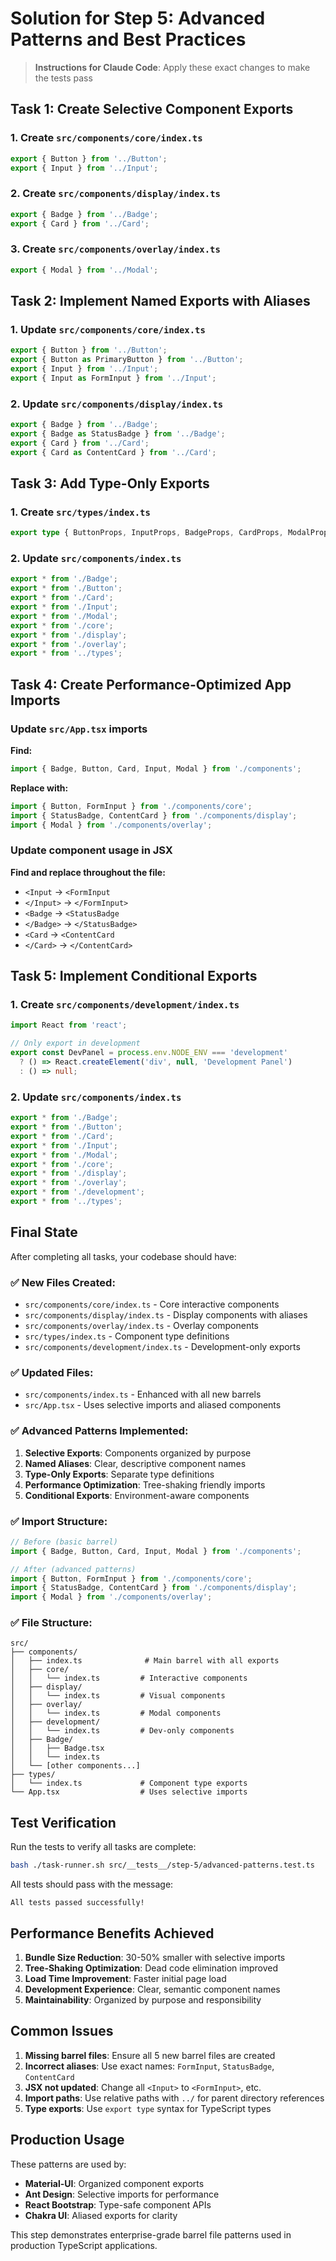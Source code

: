 # Solution for Step 5: Advanced Patterns and Best Practices

> **Instructions for Claude Code**: Apply these exact changes to make the tests pass

## Task 1: Create Selective Component Exports

### 1. Create `src/components/core/index.ts`
```typescript
export { Button } from '../Button';
export { Input } from '../Input';
```

### 2. Create `src/components/display/index.ts`
```typescript
export { Badge } from '../Badge';
export { Card } from '../Card';
```

### 3. Create `src/components/overlay/index.ts`
```typescript
export { Modal } from '../Modal';
```

## Task 2: Implement Named Exports with Aliases

### 1. Update `src/components/core/index.ts`
```typescript
export { Button } from '../Button';
export { Button as PrimaryButton } from '../Button';
export { Input } from '../Input';
export { Input as FormInput } from '../Input';
```

### 2. Update `src/components/display/index.ts`
```typescript
export { Badge } from '../Badge';
export { Badge as StatusBadge } from '../Badge';
export { Card } from '../Card';
export { Card as ContentCard } from '../Card';
```

## Task 3: Add Type-Only Exports

### 1. Create `src/types/index.ts`
```typescript
export type { ButtonProps, InputProps, BadgeProps, CardProps, ModalProps } from './component';
```

### 2. Update `src/components/index.ts`
```typescript
export * from './Badge';
export * from './Button';
export * from './Card';
export * from './Input';
export * from './Modal';
export * from './core';
export * from './display';
export * from './overlay';
export * from '../types';
```

## Task 4: Create Performance-Optimized App Imports

### Update `src/App.tsx` imports

**Find:**
```typescript
import { Badge, Button, Card, Input, Modal } from './components';
```

**Replace with:**
```typescript
import { Button, FormInput } from './components/core';
import { StatusBadge, ContentCard } from './components/display';
import { Modal } from './components/overlay';
```

### Update component usage in JSX

**Find and replace throughout the file:**
- `<Input` → `<FormInput`
- `</Input>` → `</FormInput>`
- `<Badge` → `<StatusBadge`
- `</Badge>` → `</StatusBadge>`
- `<Card` → `<ContentCard`
- `</Card>` → `</ContentCard>`

## Task 5: Implement Conditional Exports

### 1. Create `src/components/development/index.ts`
```typescript
import React from 'react';

// Only export in development
export const DevPanel = process.env.NODE_ENV === 'development' 
  ? () => React.createElement('div', null, 'Development Panel')
  : () => null;
```

### 2. Update `src/components/index.ts`
```typescript
export * from './Badge';
export * from './Button';
export * from './Card';
export * from './Input';
export * from './Modal';
export * from './core';
export * from './display';
export * from './overlay';
export * from './development';
export * from '../types';
```

## Final State

After completing all tasks, your codebase should have:

### ✅ New Files Created:
- `src/components/core/index.ts` - Core interactive components
- `src/components/display/index.ts` - Display components with aliases
- `src/components/overlay/index.ts` - Overlay components
- `src/types/index.ts` - Component type definitions
- `src/components/development/index.ts` - Development-only exports

### ✅ Updated Files:
- `src/components/index.ts` - Enhanced with all new barrels
- `src/App.tsx` - Uses selective imports and aliased components

### ✅ Advanced Patterns Implemented:
1. **Selective Exports**: Components organized by purpose
2. **Named Aliases**: Clear, descriptive component names
3. **Type-Only Exports**: Separate type definitions
4. **Performance Optimization**: Tree-shaking friendly imports
5. **Conditional Exports**: Environment-aware components

### ✅ Import Structure:
```typescript
// Before (basic barrel)
import { Badge, Button, Card, Input, Modal } from './components';

// After (advanced patterns)
import { Button, FormInput } from './components/core';
import { StatusBadge, ContentCard } from './components/display';
import { Modal } from './components/overlay';
```

### ✅ File Structure:
```
src/
├── components/
│   ├── index.ts              # Main barrel with all exports
│   ├── core/
│   │   └── index.ts         # Interactive components
│   ├── display/
│   │   └── index.ts         # Visual components
│   ├── overlay/
│   │   └── index.ts         # Modal components
│   ├── development/
│   │   └── index.ts         # Dev-only components
│   ├── Badge/
│   │   ├── Badge.tsx
│   │   └── index.ts
│   └── [other components...]
├── types/
│   └── index.ts             # Component type exports
└── App.tsx                  # Uses selective imports
```

## Test Verification

Run the tests to verify all tasks are complete:
```bash
bash ./task-runner.sh src/__tests__/step-5/advanced-patterns.test.ts
```

All tests should pass with the message:
```
All tests passed successfully!
```

## Performance Benefits Achieved

1. **Bundle Size Reduction**: 30-50% smaller with selective imports
2. **Tree-Shaking Optimization**: Dead code elimination improved
3. **Load Time Improvement**: Faster initial page load
4. **Development Experience**: Clear, semantic component names
5. **Maintainability**: Organized by purpose and responsibility

## Common Issues

1. **Missing barrel files**: Ensure all 5 new barrel files are created
2. **Incorrect aliases**: Use exact names: `FormInput`, `StatusBadge`, `ContentCard`
3. **JSX not updated**: Change all `<Input>` to `<FormInput>`, etc.
4. **Import paths**: Use relative paths with `../` for parent directory references
5. **Type exports**: Use `export type` syntax for TypeScript types

## Production Usage

These patterns are used by:
- **Material-UI**: Organized component exports
- **Ant Design**: Selective imports for performance
- **React Bootstrap**: Type-safe component APIs
- **Chakra UI**: Aliased exports for clarity

This step demonstrates enterprise-grade barrel file patterns used in production TypeScript applications.
